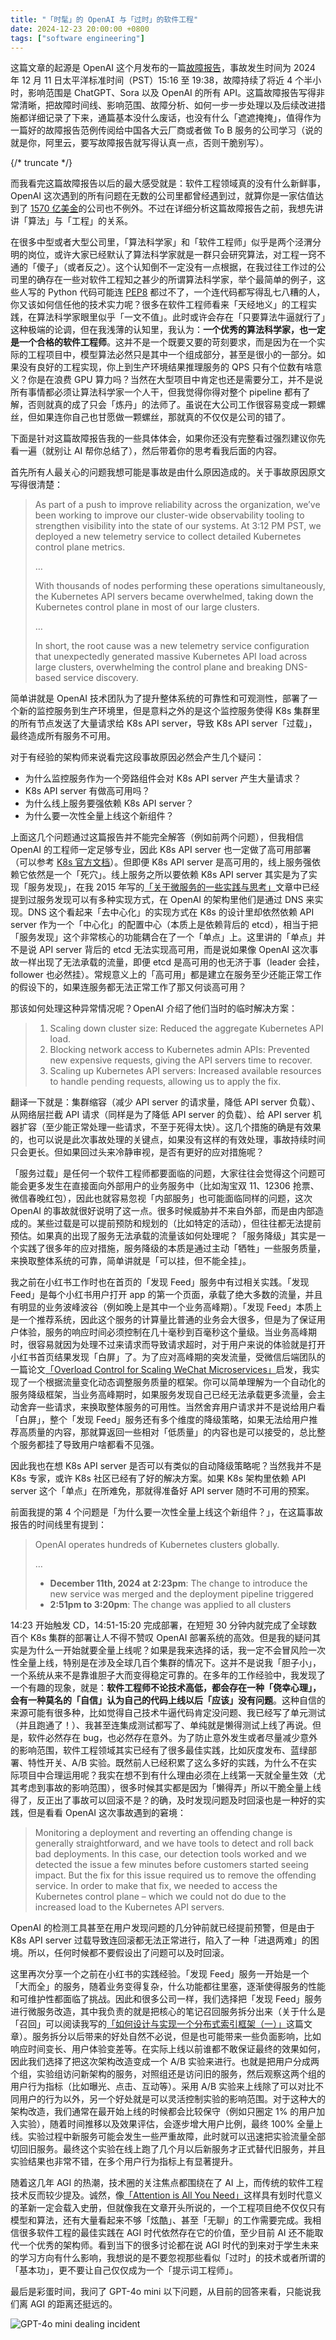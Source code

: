 ```yaml
---
title: "「时髦」的 OpenAI 与「过时」的软件工程"
date: 2024-12-23 20:00:00 +0800
tags: ["software engineering"]
---
```


这篇文章的起源是 OpenAI 这个月发布的一篇[故障报告](https://status.openai.com/incidents/ctrsv3lwd797)，事故发生时间为 2024 年 12 月 11 日太平洋标准时间（PST）15:16 至 19:38，故障持续了将近 4 个半小时，影响范围是 ChatGPT、Sora 以及 OpenAI 的所有 API。这篇故障报告写得非常清晰，把故障时间线、影响范围、故障分析、如何一步一步处理以及后续改进措施都详细记录了下来，通篇基本没什么废话，也没有什么「遮遮掩掩」，值得作为一篇好的故障报告范例传阅给中国各大云厂商或者做 To B 服务的公司学习（说的就是你，阿里云，要写故障报告就写得认真一点，否则干脆别写）。

{/* truncate */}

而我看完这篇故障报告以后的最大感受就是：软件工程领域真的没有什么新鲜事，OpenAI 这次遇到的所有问题在无数的公司里都曾经遇到过，就算你是一家估值达到了 [1570 亿美金](https://openai.com/index/scale-the-benefits-of-ai)的公司也不例外。不过在详细分析这篇故障报告之前，我想先讲讲「算法」与「工程」的关系。

在很多中型或者大型公司里，「算法科学家」和「软件工程师」似乎是两个泾渭分明的岗位，或许大家已经默认了算法科学家就是一群只会研究算法，对工程一窍不通的「傻子」（或者反之）。这个认知倒不一定没有一点根据，在我过往工作过的公司里的确存在一些对软件工程知之甚少的所谓算法科学家，举个最简单的例子，这些人写的 Python 代码可能连 [PEP8](https://peps.python.org/pep-0008) 都过不了，一个连代码都写得乱七八糟的人，你又该如何信任他的技术实力呢？很多在软件工程师看来「天经地义」的工程实践，在算法科学家眼里似乎「一文不值」。此时或许会存在「只要算法牛逼就行了」这种极端的论调，但在我浅薄的认知里，我认为：**一个优秀的算法科学家，也一定是一个合格的软件工程师**。这并不是一个既要又要的苛刻要求，而是因为在一个实际的工程项目中，模型算法必然只是其中一个组成部分，甚至是很小的一部分。如果没有良好的工程实现，你上到生产环境结果推理服务的 QPS 只有个位数有啥意义？你是在浪费 GPU 算力吗？当然在大型项目中肯定也还是需要分工，并不是说所有事情都必须让算法科学家一个人干，但我觉得你得对整个 pipeline 都有了解，否则就真的成了只会「炼丹」的法师了。虽说在大公司工作很容易变成一颗螺丝，但如果连你自己也甘愿做一颗螺丝，那就真的不仅仅是公司的错了。

下面是针对这篇故障报告我的一些具体体会，如果你还没有完整看过强烈建议你先看一遍（就别让 AI 帮你总结了），然后带着你的思考看我后面的内容。

首先所有人最关心的问题我想可能是事故是由什么原因造成的。关于事故原因原文写得很清楚：

> As part of a push to improve reliability across the organization, we’ve been working to improve our cluster-wide observability tooling to strengthen visibility into the state of our systems. At 3:12 PM PST, we deployed a new telemetry service to collect detailed Kubernetes control plane metrics.
>
> …
>
> With thousands of nodes performing these operations simultaneously, the Kubernetes API servers became overwhelmed, taking down the Kubernetes control plane in most of our large clusters.
>
> …
>
> In short, the root cause was a new telemetry service configuration that unexpectedly generated massive Kubernetes API load across large clusters, overwhelming the control plane and breaking DNS-based service discovery.

简单讲就是 OpenAI 技术团队为了提升整体系统的可靠性和可观测性，部署了一个新的监控服务到生产环境里，但是意料之外的是这个监控服务使得 K8s 集群里的所有节点发送了大量请求给 K8s API server，导致 K8s API server「过载」，最终造成所有服务不可用。

对于有经验的架构师来说看完这段事故原因必然会产生几个疑问：

- 为什么监控服务作为一个旁路组件会对 K8s API server 产生大量请求？
- K8s API server 有做高可用吗？
- 为什么线上服务要强依赖 K8s API server？
- 为什么要一次性全量上线这个新组件？

上面这几个问题通过这篇报告并不能完全解答（例如前两个问题），但我相信 OpenAI 的工程师一定足够专业，因此 K8s API server 也一定做了高可用部署（可以参考 [K8s 官方文档](https://kubernetes.io/zh-cn/docs/setup/production-environment/tools/kubeadm/high-availability)）。但即便 K8s API server 是高可用的，线上服务强依赖它依然是一个「死穴」。线上服务之所以要依赖 K8s API server 其实是为了实现「服务发现」，在我 2015 年写的[「关于微服务的一些实践与思考」](/blog/2015/03/22/a-little-throught-about-microservices)文章中已经提到过服务发现可以有多种实现方式，在 OpenAI 的架构里他们是通过 DNS 来实现。DNS 这个看起来「去中心化」的实现方式在 K8s 的设计里却依然依赖 API server 作为一个「中心化」的配置中心（本质上是依赖背后的 etcd），相当于把「服务发现」这个非常核心的功能耦合在了一个「单点」上。这里讲的「单点」并不是说 API server 背后的 etcd 无法实现高可用，而是说如果像 OpenAI 这次事故一样出现了无法承载的流量，即便 etcd 是高可用的也无济于事（leader 会挂，follower 也必然挂）。常规意义上的「高可用」都是建立在服务至少还能正常工作的假设下的，如果连服务都无法正常工作了那又何谈高可用？

那该如何处理这种异常情况呢？OpenAI 介绍了他们当时的临时解决方案：

> 1. Scaling down cluster size: Reduced the aggregate Kubernetes API load.
> 2. Blocking network access to Kubernetes admin APIs: Prevented new expensive requests, giving the API servers time to recover.
> 3. Scaling up Kubernetes API servers: Increased available resources to handle pending requests, allowing us to apply the fix.

翻译一下就是：集群缩容（减少 API server 的请求量，降低 API server 负载）、从网络层拦截 API 请求（同样是为了降低 API server 的负载）、给 API server 机器扩容（至少能正常处理一些请求，不至于死得太快）。这几个措施的确是有效果的，也可以说是此次事故处理的关键点，如果没有这样的有效处理，事故持续时间只会更长。但如果回过头来冷静审视，是否有更好的应对措施呢？

「服务过载」是任何一个软件工程师都要面临的问题，大家往往会觉得这个问题可能会更多发生在直接面向外部用户的业务服务中（比如淘宝双 11、12306 抢票、微信春晚红包），因此也就容易忽视「内部服务」也可能面临同样的问题，这次 OpenAI 的事故就很好说明了这一点。很多时候威胁并不来自外部，而是由内部造成的。某些过载是可以提前预防和规划的（比如特定的活动），但往往都无法提前预估。如果真的出现了服务无法承载的流量该如何处理呢？「服务降级」其实是一个实践了很多年的应对措施，服务降级的本质是通过主动「牺牲」一些服务质量，来换取整体系统的可靠，简单讲就是「可以挂，但不能全挂」。

我之前在小红书工作时也在首页的「发现 Feed」服务中有过相关实践。「发现 Feed」是每个小红书用户打开 app 的第一个页面，承载了绝大多数的流量，并且有明显的业务波峰波谷（例如晚上是其中一个业务高峰期）。「发现 Feed」本质上是一个推荐系统，因此这个服务的计算量比普通的业务会大很多，但是为了保证用户体验，服务的响应时间必须控制在几十毫秒到百毫秒这个量级。当业务高峰期时，很容易就因为处理不过来请求而导致请求超时，对于用户来说的体验就是打开小红书首页结果发现「白屏」了。为了应对高峰期的突发流量，受微信后端团队的一篇论文[「Overload Control for Scaling WeChat Microservices」](https://arxiv.org/abs/1806.04075)启发，我实现了一个根据流量变化动态调整服务质量的框架。你可以简单理解为一个自动化的服务降级框架，当业务高峰期时，如果服务发现自己已经无法承载更多流量，会主动舍弃一些请求，来换取整体服务的可用性。当然舍弃用户请求并不是说给用户看「白屏」，整个「发现 Feed」服务还有多个维度的降级策略，如果无法给用户推荐高质量的内容，那就算返回一些相对「低质量」的内容也是可以接受的，总比整个服务都挂了导致用户啥都看不见强。

因此我也在想 K8s API server 是否可以有类似的自动降级策略呢？当然我并不是 K8s 专家，或许 K8s 社区已经有了好的解决方案。如果 K8s 架构里依赖 API server 这个「单点」在所难免，那就得准备好 API server 随时不可用的预案。

前面我提的第 4 个问题是「为什么要一次性全量上线这个新组件？」，在这篇事故报告的时间线里有提到：

> OpenAI operates hundreds of Kubernetes clusters globally.
>
> …
>
> * **December 11th, 2024 at 2:23pm**: The change to introduce the new service was merged and the deployment pipeline triggered
> * **2:51pm to 3:20pm**: The change was applied to all clusters

14:23 开始触发 CD，14:51-15:20 完成部署，在短短 30 分钟内就完成了全球数百个 K8s 集群的部署让人不得不赞叹 OpenAI 部署系统的高效。但是我的疑问其实是为什么一开始就要全量上线呢？如果是我来选择的话，我一定不会冒风险一次性全量上线，特别是在涉及全球几百个集群的情况下。这并不是说我「胆子小」，一个系统从来不是靠谁胆子大而变得稳定可靠的。在多年的工作经验中，我发现了一个有趣的现象，就是：**软件工程师不论技术高低，都会存在一种「侥幸心理」，会有一种莫名的「自信」认为自己的代码上线以后「应该」没有问题**。这种自信的来源可能有很多种，比如觉得自己技术牛逼代码肯定没问题、我已经写了单元测试（并且跑通了！）、我甚至连集成测试都写了、单纯就是懒得测试上线了再说。但是，软件必然存在 bug，也必然存在意外。为了防止意外发生或者尽量减少意外的影响范围，软件工程领域其实已经有了很多最佳实践，比如灰度发布、蓝绿部署、特性开关、A/B 实验。既然前人已经积累了这么多好的实践，为什么不在实际项目中合理运用呢？我实在想不到有什么理由必须在上线第一天就全量生效（尤其考虑到事故的影响范围），很多时候其实都是因为「懒得弄」所以干脆全量上线得了，反正出了事故可以回滚不是？的确，及时发现问题及时回滚也是一种好的实践，但是看看 OpenAI 这次事故遇到的窘境：

> Monitoring a deployment and reverting an offending change is generally straightforward, and we have tools to detect and roll back bad deployments. In this case, our detection tools worked and we detected the issue a few minutes before customers started seeing impact. But the fix for this issue required us to remove the offending service. In order to make that fix, we needed to access the Kubernetes control plane – which we could not do due to the increased load to the Kubernetes API servers.

OpenAI 的检测工具甚至在用户发现问题的几分钟前就已经提前预警，但是由于 K8s API server 过载导致连回滚都无法正常进行，陷入了一种「进退两难」的困境。所以，任何时候都不要假设出了问题可以及时回滚。

这里再次分享一个之前在小红书的实践经验。「发现 Feed」服务一开始是一个「大而全」的服务，随着业务变得复杂，什么功能都往里塞，逐渐使得服务的性能和可维护性都面临了挑战。因此和很多公司一样，我们选择把「发现 Feed」服务进行微服务改造，其中我负责的就是把核心的笔记召回服务拆分出来（关于什么是「召回」可以阅读我写的[「如何设计与实现一个分布式索引框架（一）」](/blog/2020/04/21/how-to-design-a-distributed-index-framework-part-1)这篇文章）。服务拆分以后带来的好处自然不必说，但是也可能带来一些负面影响，比如响应时间变长、用户体验变差等。在实际上线以前谁都不敢保证最终的效果如何，因此我们选择了把这次架构改造变成一个 A/B 实验来进行。也就是把用户分成两个组，实验组访问新架构的服务，对照组还是访问旧的服务，然后观察这两个组的用户行为指标（比如曝光、点击、互动等）。采用 A/B 实验来上线除了可以对比不同用户的行为以外，另一个好处就是可以灵活控制实验的影响范围。对于这种大的架构改造，我们通常在最开始上线的时候都会比较保守（例如只圈定 1% 的用户加入实验），随着时间推移以及效果评估，会逐步增大用户比例，最终 100% 全量上线。实验过程中新服务可能会发生一些严重故障，此时就可以迅速把实验流量全部切回旧服务。最终这个实验在线上跑了几个月以后新服务才正式替代旧服务，并且实验结果也非常不错，在多个用户行为指标上有显著提升。

随着这几年 AGI 的热潮，技术圈的关注焦点都围绕在了 AI 上，而传统的软件工程技术反而较少提及。诚然，像[「Attention is All You Need」](https://research.google/pubs/attention-is-all-you-need)这样具有划时代意义的革新一定会载入史册，但就像我在文章开头所说的，一个工程项目绝不仅仅只有模型和算法，还有大量看起来不够「炫酷」、甚至「无聊」的工作需要完成。我相信很多软件工程的最佳实践在 AGI 时代依然存在它的价值，至少目前 AI 还不能取代一个优秀的架构师。看到当下的很多讨论都在说 AGI 时代的到来对于学生未来的学习方向有什么影响，我想说的是不要忽视那些看似「过时」的技术或者所谓的「基本功」，更不要让自己仅仅成为一个「提示词工程师」。

最后是彩蛋时间，我问了 GPT-4o mini 以下问题，从目前的回答来看，只能说我们离 AGI 的距离还挺远的。

![GPT-4o mini dealing incident](/img/blog/openai-will-die-long-live-software-engineering/gpt-4o-mini-dealing-incident.png)
